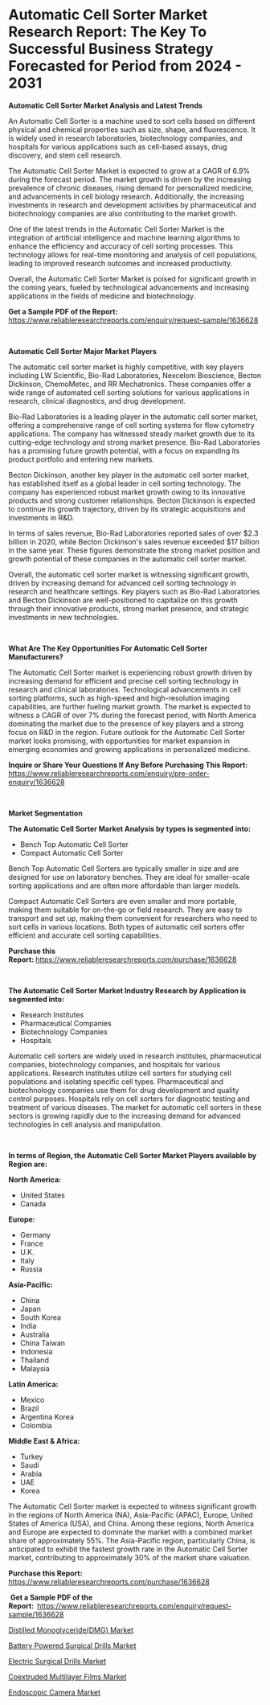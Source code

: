 <p><h1>Automatic Cell Sorter Market Research Report: The Key To Successful Business Strategy Forecasted for Period from 2024 - 2031</h1></p><p><strong>Automatic Cell Sorter Market Analysis and Latest Trends</strong></p>
<p><p>An Automatic Cell Sorter is a machine used to sort cells based on different physical and chemical properties such as size, shape, and fluorescence. It is widely used in research laboratories, biotechnology companies, and hospitals for various applications such as cell-based assays, drug discovery, and stem cell research.</p><p>The Automatic Cell Sorter Market is expected to grow at a CAGR of 6.9% during the forecast period. The market growth is driven by the increasing prevalence of chronic diseases, rising demand for personalized medicine, and advancements in cell biology research. Additionally, the increasing investments in research and development activities by pharmaceutical and biotechnology companies are also contributing to the market growth.</p><p>One of the latest trends in the Automatic Cell Sorter Market is the integration of artificial intelligence and machine learning algorithms to enhance the efficiency and accuracy of cell sorting processes. This technology allows for real-time monitoring and analysis of cell populations, leading to improved research outcomes and increased productivity.</p><p>Overall, the Automatic Cell Sorter Market is poised for significant growth in the coming years, fueled by technological advancements and increasing applications in the fields of medicine and biotechnology.</p></p>
<p><strong>Get a Sample PDF of the Report:&nbsp;</strong> <a href="https://www.reliableresearchreports.com/enquiry/request-sample/1636628">https://www.reliableresearchreports.com/enquiry/request-sample/1636628</a></p>
<p>&nbsp;</p>
<p><strong>Automatic Cell Sorter Major Market Players</strong></p>
<p><p>The automatic cell sorter market is highly competitive, with key players including LW Scientific, Bio-Rad Laboratories, Nexcelom Bioscience, Becton Dickinson, ChemoMetec, and RR Mechatronics. These companies offer a wide range of automated cell sorting solutions for various applications in research, clinical diagnostics, and drug development.</p><p>Bio-Rad Laboratories is a leading player in the automatic cell sorter market, offering a comprehensive range of cell sorting systems for flow cytometry applications. The company has witnessed steady market growth due to its cutting-edge technology and strong market presence. Bio-Rad Laboratories has a promising future growth potential, with a focus on expanding its product portfolio and entering new markets.</p><p>Becton Dickinson, another key player in the automatic cell sorter market, has established itself as a global leader in cell sorting technology. The company has experienced robust market growth owing to its innovative products and strong customer relationships. Becton Dickinson is expected to continue its growth trajectory, driven by its strategic acquisitions and investments in R&D.</p><p>In terms of sales revenue, Bio-Rad Laboratories reported sales of over $2.3 billion in 2020, while Becton Dickinson's sales revenue exceeded $17 billion in the same year. These figures demonstrate the strong market position and growth potential of these companies in the automatic cell sorter market.</p><p>Overall, the automatic cell sorter market is witnessing significant growth, driven by increasing demand for advanced cell sorting technology in research and healthcare settings. Key players such as Bio-Rad Laboratories and Becton Dickinson are well-positioned to capitalize on this growth through their innovative products, strong market presence, and strategic investments in new technologies.</p></p>
<p>&nbsp;</p>
<p><strong>What Are The Key Opportunities For Automatic Cell Sorter Manufacturers?</strong></p>
<p><p>The Automatic Cell Sorter market is experiencing robust growth driven by increasing demand for efficient and precise cell sorting technology in research and clinical laboratories. Technological advancements in cell sorting platforms, such as high-speed and high-resolution imaging capabilities, are further fueling market growth. The market is expected to witness a CAGR of over 7% during the forecast period, with North America dominating the market due to the presence of key players and a strong focus on R&D in the region. Future outlook for the Automatic Cell Sorter market looks promising, with opportunities for market expansion in emerging economies and growing applications in personalized medicine.</p></p>
<p><strong>Inquire or Share Your Questions If Any Before Purchasing This Report:</strong> <a href="https://www.reliableresearchreports.com/enquiry/pre-order-enquiry/1636628">https://www.reliableresearchreports.com/enquiry/pre-order-enquiry/1636628</a></p>
<p>&nbsp;</p>
<p><strong>Market Segmentation</strong></p>
<p><strong>The Automatic Cell Sorter Market Analysis by types is segmented into:</strong></p>
<p><ul><li>Bench Top Automatic Cell Sorter</li><li>Compact Automatic Cell Sorter</li></ul></p>
<p><p>Bench Top Automatic Cell Sorters are typically smaller in size and are designed for use on laboratory benches. They are ideal for smaller-scale sorting applications and are often more affordable than larger models. </p><p>Compact Automatic Cell Sorters are even smaller and more portable, making them suitable for on-the-go or field research. They are easy to transport and set up, making them convenient for researchers who need to sort cells in various locations. Both types of automatic cell sorters offer efficient and accurate cell sorting capabilities.</p></p>
<p><strong>Purchase this Report:&nbsp;</strong><a href="https://www.reliableresearchreports.com/purchase/1636628">https://www.reliableresearchreports.com/purchase/1636628</a></p>
<p>&nbsp;</p>
<p><strong>The Automatic Cell Sorter Market Industry Research by Application is segmented into:</strong></p>
<p><ul><li>Research Institutes</li><li>Pharmaceutical Companies</li><li>Biotechnology Companies</li><li>Hospitals</li></ul></p>
<p><p>Automatic cell sorters are widely used in research institutes, pharmaceutical companies, biotechnology companies, and hospitals for various applications. Research institutes utilize cell sorters for studying cell populations and isolating specific cell types. Pharmaceutical and biotechnology companies use them for drug development and quality control purposes. Hospitals rely on cell sorters for diagnostic testing and treatment of various diseases. The market for automatic cell sorters in these sectors is growing rapidly due to the increasing demand for advanced technologies in cell analysis and manipulation.</p></p>
<p>&nbsp;</p>
<p><strong>In terms of Region, the Automatic Cell Sorter Market Players available by Region are:</strong></p>
<p>
    <p> <strong> North America: </strong>
        <ul>
            <li>United States</li>
            <li>Canada</li>
        </ul>
        </p> 
    <p> <strong> Europe: </strong>
        <ul>
            <li>Germany</li>
            <li>France</li>
            <li>U.K.</li>
            <li>Italy</li>
            <li>Russia</li>
        </ul>
        </p> 
    <p> <strong> Asia-Pacific: </strong>
        <ul>
            <li>China</li>
            <li>Japan</li>
            <li>South Korea</li>
            <li>India</li>
            <li>Australia</li>
            <li>China Taiwan</li>
            <li>Indonesia</li>
            <li>Thailand</li>
            <li>Malaysia</li>
        </ul>
        </p> 
    <p> <strong> Latin America: </strong>
        <ul>
            <li>Mexico</li>
            <li>Brazil</li>
            <li>Argentina Korea</li>
            <li>Colombia</li>
        </ul>
        </p> 
    <p> <strong> Middle East & Africa: </strong>
        <ul>
            <li>Turkey</li>
            <li>Saudi</li>
            <li>Arabia</li>
            <li>UAE</li>
            <li>Korea</li>
        </ul>
    </p>
    </p>
<p><p>The Automatic Cell Sorter market is expected to witness significant growth in the regions of North America (NA), Asia-Pacific (APAC), Europe, United States of America (USA), and China. Among these regions, North America and Europe are expected to dominate the market with a combined market share of approximately 55%. The Asia-Pacific region, particularly China, is anticipated to exhibit the fastest growth rate in the Automatic Cell Sorter market, contributing to approximately 30% of the market share valuation.</p></p>
<p><strong>Purchase this Report: </strong><a href="https://www.reliableresearchreports.com/purchase/1636628">https://www.reliableresearchreports.com/purchase/1636628</a></p>
<p>&nbsp;<strong>Get a Sample PDF of the Report:&nbsp;&nbsp;</strong><a href="https://www.reliableresearchreports.com/enquiry/request-sample/1636628">https://www.reliableresearchreports.com/enquiry/request-sample/1636628</a></p>
<p><strong></strong></p>
<p><p><a href="https://issuu.com/reportprime-2/docs/distilled-monoglyceridedmg-market-size-2030.pptx">Distilled Monoglyceride(DMG) Market</a></p><p><a href="https://github.com/shotows/Market-Research-Report-List-1/blob/main/battery-powered-surgical-drills-market.md">Battery Powered Surgical Drills Market</a></p><p><a href="https://github.com/beatblasta/Market-Research-Report-List-1/blob/main/electric-surgical-drills-market.md">Electric Surgical Drills Market</a></p><p><a href="https://issuu.com/reportprime-2/docs/coextruded-multilayer-films-market-size-2030.pptx">Coextruded Multilayer Films Market</a></p><p><a href="https://medium.com/@itzelheller546/decoding-endoscopic-camera-market-metrics-market-share-trends-and-growth-patterns-6d806142c221">Endoscopic Camera Market</a></p></p>